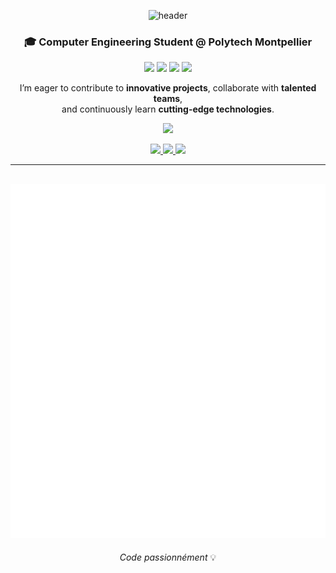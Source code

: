 <div align="center">
  
![header](https://capsule-render.vercel.app/api?type=waving&color=0:2E3192,100:1BFFFF&height=200&section=header&text=Eugénio%20BAYE&fontSize=50&fontColor=f7f7f7&animation=fadeIn&fontAlignY=38)

### 🎓 Computer Engineering Student @ Polytech Montpellier

<!-- Domain badges -->
<p>
  <img src="https://img.shields.io/badge/Software%20Engineering-2E86C1?style=for-the-badge&logo=github&logoColor=white" />
  <img src="https://img.shields.io/badge/Project%20Management-28B463?style=for-the-badge&logo=trello&logoColor=white" />
  <img src="https://img.shields.io/badge/AI-AF7AC5?style=for-the-badge&logo=python&logoColor=white" />
  <img src="https://img.shields.io/badge/DevOps-E67E22?style=for-the-badge&logo=docker&logoColor=white" />
</p>

I’m eager to contribute to <b>innovative projects</b>, collaborate with <b>talented teams</b>,  
and continuously learn <b>cutting-edge technologies</b>.

<img src="https://github-readme-stats.vercel.app/api?username=Eugenio-BAYE&show_icons=true&theme=transparent&hide_border=true" height="300" />

<p align="center">
  <a href="https://eugeniobaye.fr">
    <img src="https://img.shields.io/badge/Website-222222?style=for-the-badge&logo=firefox-browser&logoColor=white" />
  </a>
  <a href="https://www.linkedin.com/in/eugénio-baye/">
    <img src="https://img.shields.io/badge/LinkedIn-0077B5?style=for-the-badge&logo=linkedin&logoColor=white" />
  </a>
  <a href="mailto:baye.eugenio.egnb@gmail.com">
    <img src="https://img.shields.io/badge/Email-D14836?style=for-the-badge&logo=gmail&logoColor=white" />
  </a>
</p>

---
![Metrics](/github-metrics.svg)
---


*Code passionnément* 💡
</div>


